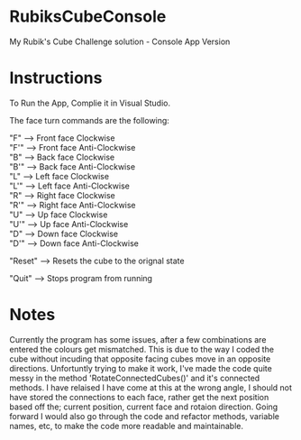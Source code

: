 # RubiksCubeConsole
My Rubik's Cube Challenge solution - Console App Version <br />

# Instructions <br />

To Run the App, Complie it in Visual Studio.<br />

The face turn commands are the following:<br />

"F" --> Front face Clockwise<br />
"F'" --> Front face Anti-Clockwise<br />
"B" --> Back face Clockwise<br />
"B'" --> Back face Anti-Clockwise<br />
"L" --> Left face Clockwise<br />
"L'" --> Left face Anti-Clockwise<br />
"R" --> Right face Clockwise<br />
"R'" --> Right face Anti-Clockwise<br />
"U" --> Up face Clockwise<br />
"U'" --> Up face Anti-Clockwise<br />
"D" --> Down face Clockwise<br />
"D'" --> Down face Anti-Clockwise<br />

"Reset" --> Resets the cube to the orignal state

"Quit" --> Stops program from running

# Notes

Currently the program has some issues, after a few combinations are entered the colours get mismatched.
This is due to the way I coded the cube without incuding that opposite facing cubes move in an opposite directions.
Unfortuntly trying to make it work, I've made the code quite messy in the method 'RotateConnectedCubes()' and it's connected methods.
I have relaised I have come at this at the wrong angle, 
I should not have stored the connections to each face, rather get the next position based off the; current position, current face and rotaion direction.
Going forward I would also go through the code and refactor methods, variable names, etc, to make the code more readable and maintainable.
